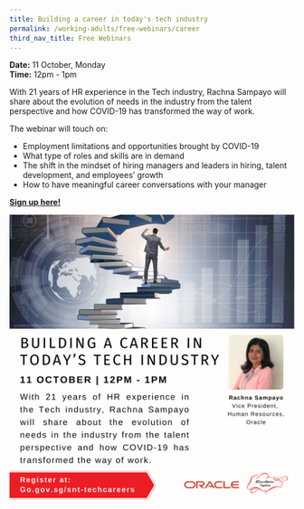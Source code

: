 ```yaml
---
title: Building a career in today's tech industry
permalink: /working-adults/free-webinars/career
third_nav_title: Free Webinars
---
```

**Date:** 11 October, Monday
<br> **Time:** 12pm - 1pm

With 21 years of HR experience in the Tech industry, Rachna Sampayo will share about the evolution of needs in the industry from the talent perspective and how COVID-19 has transformed the way of work.

The webinar will touch on:
- Employment limitations and opportunities brought by COVID-19
- What type of roles and skills are in demand
- The shift in the mindset of hiring managers and leaders in hiring, talent development, and employees’ growth
- How to have meaningful career conversations with your manager

[**Sign up here!**](https://zoom.us/webinar/register/7116330627527/WN_dH78a_eMSUOU68TMgd9XLA)

![Alt text for image on Isomer site](/images/WA-oracleoct.png)